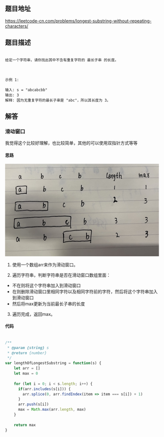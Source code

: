 ## 题目地址

https://leetcode-cn.com/problems/longest-substring-without-repeating-characters/

## 题目描述

```

给定一个字符串，请你找出其中不含有重复字符的 最长子串 的长度。

 

示例 1:

输入: s = "abcabcbb"
输出: 3 
解释: 因为无重复字符的最长子串是 "abc"，所以其长度为 3。

```

## 解答

### 滑动窗口

我觉得这个比较好理解，也比较简单，其他的可以使用双指针方式等等

#### 思路

![lengthOfLongestSubstring](../image/lengthOfLongestSubstring.png)

1. 使用一个数组arr来作为滑动窗口。

2. 遍历字符串，判断字符串是否在滑动窗口数组里面：

-   不在则将这个字符串加入到滑动窗口
-   在则删除滑动窗口里相同字符以及相同字符前的字符，然后将这个字符串加入到滑动窗口
-   然后将max更新为当前最长子串的长度

3. 遍历完成，返回max。

#### 代码

```js

/**
 * @param {string} s
 * @return {number}
 */
var lengthOfLongestSubstring = function(s) {
    let arr = []
    let max = 0

    for (let i = 0; i < s.length; i++) {
      if(arr.includes(s[i])) {
        arr.splice(0, arr.findIndex(item => item === s[i]) + 1)
      }
      arr.push(s[i])
      max = Math.max(arr.length, max)
    }

    return max
}

```